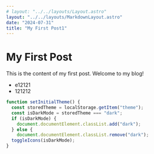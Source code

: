 ```yaml
---
# layout: "../../layouts/Layout.astro"
layout: "../../layouts/MarkdownLayout.astro"
date: "2024-07-31"
title: "My First Post1"
---
```


# My First Post

This is the content of my first post. Welcome to my blog!

- e12121
- 121212

```javascript
function setInitialTheme() {
  const storedTheme = localStorage.getItem("theme");
  const isDarkMode = storedTheme === "dark";
  if (isDarkMode) {
    document.documentElement.classList.add("dark");
  } else {
    document.documentElement.classList.remove("dark");
  toggleIcons(isDarkMode);
}
```
